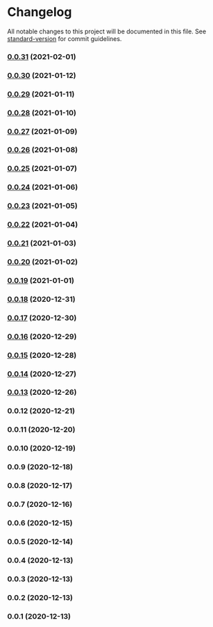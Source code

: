 # Changelog

All notable changes to this project will be documented in this file. See [standard-version](https://github.com/conventional-changelog/standard-version) for commit guidelines.

### [0.0.31](https://github.com/pahud/cdk-fargate-run-task/compare/v0.0.30...v0.0.31) (2021-02-01)

### [0.0.30](https://github.com/pahud/cdk-fargate-run-task/compare/v0.0.29...v0.0.30) (2021-01-12)

### [0.0.29](https://github.com/pahud/cdk-fargate-run-task/compare/v0.0.28...v0.0.29) (2021-01-11)

### [0.0.28](https://github.com/pahud/cdk-fargate-run-task/compare/v0.0.27...v0.0.28) (2021-01-10)

### [0.0.27](https://github.com/pahud/cdk-fargate-run-task/compare/v0.0.26...v0.0.27) (2021-01-09)

### [0.0.26](https://github.com/pahud/cdk-fargate-run-task/compare/v0.0.25...v0.0.26) (2021-01-08)

### [0.0.25](https://github.com/pahud/cdk-fargate-run-task/compare/v0.0.24...v0.0.25) (2021-01-07)

### [0.0.24](https://github.com/pahud/cdk-fargate-run-task/compare/v0.0.23...v0.0.24) (2021-01-06)

### [0.0.23](https://github.com/pahud/cdk-fargate-run-task/compare/v0.0.22...v0.0.23) (2021-01-05)

### [0.0.22](https://github.com/pahud/cdk-fargate-run-task/compare/v0.0.21...v0.0.22) (2021-01-04)

### [0.0.21](https://github.com/pahud/cdk-fargate-run-task/compare/v0.0.20...v0.0.21) (2021-01-03)

### [0.0.20](https://github.com/pahud/cdk-fargate-run-task/compare/v0.0.19...v0.0.20) (2021-01-02)

### [0.0.19](https://github.com/pahud/cdk-fargate-run-task/compare/v0.0.18...v0.0.19) (2021-01-01)

### [0.0.18](https://github.com/pahud/cdk-fargate-run-task/compare/v0.0.17...v0.0.18) (2020-12-31)

### [0.0.17](https://github.com/pahud/cdk-fargate-run-task/compare/v0.0.16...v0.0.17) (2020-12-30)

### [0.0.16](https://github.com/pahud/cdk-fargate-run-task/compare/v0.0.15...v0.0.16) (2020-12-29)

### [0.0.15](https://github.com/pahud/cdk-fargate-run-task/compare/v0.0.14...v0.0.15) (2020-12-28)

### [0.0.14](https://github.com/pahud/cdk-fargate-run-task/compare/v0.0.13...v0.0.14) (2020-12-27)

### [0.0.13](https://github.com/pahud/cdk-fargate-run-task/compare/v0.0.12...v0.0.13) (2020-12-26)

### 0.0.12 (2020-12-21)

### 0.0.11 (2020-12-20)

### 0.0.10 (2020-12-19)

### 0.0.9 (2020-12-18)

### 0.0.8 (2020-12-17)

### 0.0.7 (2020-12-16)

### 0.0.6 (2020-12-15)

### 0.0.5 (2020-12-14)

### 0.0.4 (2020-12-13)

### 0.0.3 (2020-12-13)

### 0.0.2 (2020-12-13)

### 0.0.1 (2020-12-13)
